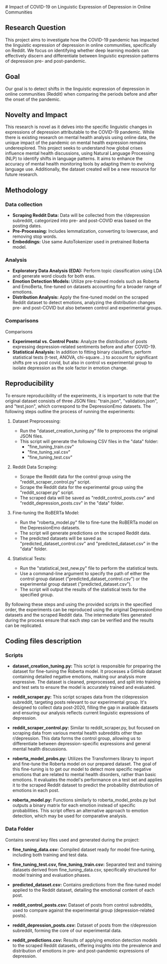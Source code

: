 <documents>
<document index="1">
# Impact of COVID-19 on Linguistic Expression of Depression in Online Communities

## Research Question
This project aims to investigate how the COVID-19 pandemic has impacted the linguistic expression of depression in online communities, specifically on Reddit. We focus on identifying whether deep learning models can effectively discern and differentiate between linguistic expression patterns of depression pre- and post-pandemic.


## Goal
Our goal is to detect shifts in the linguistic expression of depression in online communities (Reddit) when comparing the periods before and after the onset of the pandemic.


## Novelty and Impact
This research is novel as it delves into the specific linguistic changes in expressions of depression attributable to the COVID-19 pandemic. While there is existing research on mental health analysis using online data, the unique impact of the pandemic on mental health expression remains underexplored. This project seeks to understand how global crises influence mental health discussions, using Natural Language Processing (NLP) to identify shifts in language patterns. It aims to enhance the accuracy of mental health monitoring tools by adapting them to evolving language use. Additionally, the dataset created will be a new resource for future research.


## Methodology

### Data collection
- **Scraping Reddit Data:** Data will be collected from the r/depression subreddit, categorized into pre- and post-COVID eras based on the posting dates.
- **Pre-Processing:** Includes lemmatization, converting to lowercase, and removing stop words.
- **Embeddings:** Use same AutoTokenizer used in pretrained Roberta model.

### Analysis
- **Exploratory Data Analysis (EDA):** Perform topic classification using LDA and generate word clouds for both eras.
- **Emotion Detection Models:** Utilize pre-trained models such as Roberta and EmoBerta, fine-tuned on datasets accounting for a broader range of emotions.
- **Distribution Analysis:** Apply the fine-tuned model on the scraped Reddit dataset to detect emotions, analyzing the distribution changes pre- and post-COVID but also between control and experimental groups.

### Comparisons
Comparisons
- **Experimental vs. Control Posts:** Analyze the distribution of posts expressing depression-related sentiments before and after COVID-19.
- **Statistical Analysis:** In addition to fitting binary classifiers, perform statistical tests (t-test, ANOVA, chi-square...) to account for significant shifts pre vs post covid, but also in control vs experimental group to isolate depression as the sole factor in emotion change.


## Reproducibility
To ensure reproducibility of the experiments, it is important to note that the original dataset consists of three JSON files: "train.json", "validation.json", and "test.json", which correspond to the DepressionEmo datasets. The following steps outline the process of running the experiments:

1. Dataset Preprocessing:
   - Run the "dataset_creation_tuning.py" file to preprocess the original JSON files. 
   - This script will generate the following CSV files in the "data" folder:
     - "fine_tuning_train.csv"
     - "fine_tuning_val.csv"  
     - "fine_tuning_test.csv"

2. Reddit Data Scraping:
   - Scrape the Reddit data for the control group using the "reddit_scraper_control.py" script.
   - Scrape the Reddit data for the experimental group using the "reddit_scraper.py" script.
   - The scraped data will be saved as "reddit_control_posts.csv" and "reddit_depression_posts.csv" in the "data" folder.

3. Fine-tuning the RoBERTa Model:
   - Run the "roberta_model.py" file to fine-tune the RoBERTa model on the DepressionEmo datasets.
   - The script will generate predictions on the scraped Reddit data.
   - The predicted datasets will be saved as "predicted_dataset_control.csv" and "predicted_dataset.csv" in the "data" folder.

4. Statistical Tests:
   - Run the "statistical_test_new.py" file to perform the statistical tests.
   - Use a command-line argument to specify the path of either the control group dataset ("predicted_dataset_control.csv") or the experimental group dataset ("predicted_dataset.csv").
   - The script will output the results of the statistical tests for the specified group.

By following these steps and using the provided scripts in the specified order, the experiments can be reproduced using the original DepressionEmo datasets and the scraped Reddit data. The intermediate files generated during the process ensure that each step can be verified and the results can be replicated.


## Coding files description

### Scripts
- **dataset_creation_tuning.py:** This script is responsible for preparing the dataset for fine-tuning the Roberta model. It processes a GitHub dataset containing detailed negative emotions, making our analysis more expressive. The dataset is cleaned, preprocessed, and split into training and test sets to ensure the model is accurately trained and evaluated.

- **reddit_scraper.py:** This script scrapes data from the r/depression subreddit, targeting posts relevant to our experimental group. It's designed to collect data post-2020, filling the gap in available datasets and ensuring our analysis reflects current linguistic expressions of depression.

- **reddit_scraper_control.py:** Similar to reddit_scraper.py, but focused on scraping data from various mental health subreddits other than r/depression. This data forms the control group, allowing us to differentiate between depression-specific expressions and general mental health discussions.

- **roberta_model_probs.py:** Utilizes the Transformers library to import and fine-tune the Roberta model on our prepared dataset. The goal of this fine-tuning is to get our model to detect more specific negative emotions that are related to mental health disorders, rather than basic emotions. It evaluates the model's performance on a test set and applies it to the scraped Reddit dataset to predict the probability distribution of emotions in each post.

- **roberta_model.py:** Functions similarly to roberta_model_probs.py but outputs a binary matrix for each emotion instead of specific probabilities. This script offers an alternative approach to emotion detection, which may be used for comparative analysis.

### Data Folder
Contains several key files used and generated during the project:

- **fine_tuning_data.csv:** Compiled dataset ready for model fine-tuning, including both training and test data.

- **fine_tuning_test.csv, fine_tuning_train.csv:** Separated test and training datasets derived from fine_tuning_data.csv, specifically structured for model training and evaluation phases.

- **predicted_dataset.csv:** Contains predictions from the fine-tuned model applied to the Reddit dataset, detailing the emotional content of each post.

- **reddit_control_posts.csv:** Dataset of posts from control subreddits, used to compare against the experimental group (depression-related posts).

- **reddit_depression_posts.csv:** Dataset of posts from the r/depression subreddit, forming the core of our experimental data.

- **reddit_predictions.csv:** Results of applying emotion detection models to the scraped Reddit datasets, offering insights into the prevalence and distribution of emotions in pre- and post-pandemic expressions of depression.



</document>
</documents>
